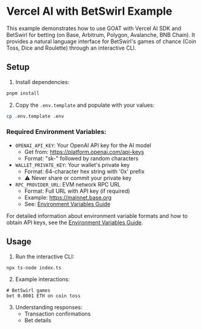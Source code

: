 # Vercel AI with BetSwirl Example

This example demonstrates how to use GOAT with Vercel AI SDK and BetSwirl for betting (on Base, Arbitrum, Polygon, Avalanche, BNB Chain). It provides a natural language interface for BetSwirl's games of chance (Coin Toss, Dice and Roulette) through an interactive CLI.

## Setup

1. Install dependencies:
```bash
pnpm install
```

2. Copy the `.env.template` and populate with your values:
```bash
cp .env.template .env
```

### Required Environment Variables:
- `OPENAI_API_KEY`: Your OpenAI API key for the AI model
  - Get from: https://platform.openai.com/api-keys
  - Format: "sk-" followed by random characters
- `WALLET_PRIVATE_KEY`: Your wallet's private key
  - Format: 64-character hex string with '0x' prefix
  - ⚠️ Never share or commit your private key
- `RPC_PROVIDER_URL`: EVM network RPC URL
  - Format: Full URL with API key (if required)
  - Example: https://mainnet.base.org
  - See: [Environment Variables Guide](../../../docs/environment-variables.mdx)

For detailed information about environment variable formats and how to obtain API keys, see the [Environment Variables Guide](../../../docs/environment-variables.mdx).

## Usage

1. Run the interactive CLI:
```bash
npx ts-node index.ts
```

2. Example interactions:
```
# BetSwirl games
bet 0.0001 ETH on coin toss
```

3. Understanding responses:
   - Transaction confirmations
   - Bet details
